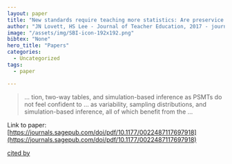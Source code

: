 ```yaml
---
layout: paper
title: "New standards require teaching more statistics: Are preservice secondary mathematics teachers ready?"
author: "JN Lovett, HS Lee - Journal of Teacher Education, 2017 - journals.sagepub.com"
image: "/assets/img/SBI-icon-192x192.png"
bibtex: "None"
hero_title: "Papers"
categories:
  - Uncategorized
tags:
  - paper

---
```

>… tion, two-way tables, and simulation-based inference as PSMTs do not feel confident to … as variability, sampling distributions, and simulation-based inference, all of which benefit from the …

Link to paper: [https://journals.sagepub.com/doi/pdf/10.1177/0022487117697918](https://journals.sagepub.com/doi/pdf/10.1177/0022487117697918)

[cited by](https://scholar.google.com/scholar?cites=2989117324269099445&as_sdt=2005&sciodt=0,5&hl=en&num=20)

